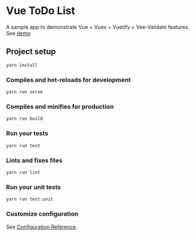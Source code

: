 # Vue ToDo List

A sample app to demonstrate Vue + Vuex + Vuetify + Vee-Validate features.
See [demo](https://alexander-elgin.github.io/vue-todo-list/)

## Project setup
```
yarn install
```

### Compiles and hot-reloads for development
```
yarn run serve
```

### Compiles and minifies for production
```
yarn run build
```

### Run your tests
```
yarn run test
```

### Lints and fixes files
```
yarn run lint
```

### Run your unit tests
```
yarn run test:unit
```

### Customize configuration
See [Configuration Reference](https://cli.vuejs.org/config/).
